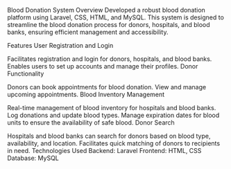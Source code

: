 Blood Donation System
Overview
Developed a robust blood donation platform using Laravel, CSS, HTML, and MySQL. This system is designed to streamline the blood donation process for donors, hospitals, and blood banks, ensuring efficient management and accessibility.

Features
User Registration and Login

Facilitates registration and login for donors, hospitals, and blood banks.
Enables users to set up accounts and manage their profiles.
Donor Functionality

Donors can book appointments for blood donation.
View and manage upcoming appointments.
Blood Inventory Management

Real-time management of blood inventory for hospitals and blood banks.
Log donations and update blood types.
Manage expiration dates for blood units to ensure the availability of safe blood.
Donor Search

Hospitals and blood banks can search for donors based on blood type, availability, and location.
Facilitates quick matching of donors to recipients in need.
Technologies Used
Backend: Laravel
Frontend: HTML, CSS
Database: MySQL

